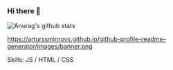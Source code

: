 ### Hi there 👋
![Anurag's github stats](https://github-readme-stats.vercel.app/api?username=dangxuanthanh&show_icons=true)

https://arturssmirnovs.github.io/github-profile-readme-generator/images/banner.png

Skills: JS / HTML / CSS
